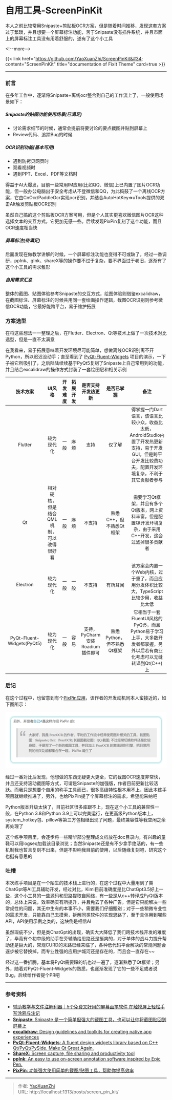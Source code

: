 # 自用工具-ScreenPinKit


本人之前比较常用Snipaste&#43;剪贴板OCR方案，但是随着时间推移，发现这套方案过于繁琐，并且想要一个屏幕标注功能，苦于Snipaste没有插件系统，并且市面上的屏幕标注工具没有用着舒服的，遂有了这个小工具

&lt;!--more--&gt;

{{&lt; link href=&#34;https://github.com/YaoXuanZhi/ScreenPinKit&#34; content=&#34;ScreenPinKit&#34; title=&#34;documentation of FixIt Theme&#34; card=true &gt;}}

---

### 前言
在多年工作中，逐渐将Snipaste&#43;离线ocr整合到自己的工作流上了，一般使用场景如下：

##### Snipaste的贴图功能使用场景(已满足)
 - 讨论需求细节的时候，通常会提前将要讨论的要点截图并贴到屏幕上
 - Review代码、追踪Bug的时候

##### OCR识别功能(基本可用)
 - 遇到防拷贝网页时
 - 观看视频时
 - 遇到PPT、Excel、PDF等文档时

得益于AI大爆发，目前一些常用IM应用(比如QQ、微信)上已内置了图片OCR功能，但一般办公电脑出于安全考虑从不登微信和QQ，为此捣鼓了一个离线OCR方案，它由CnOcr/PaddleOcr实现ocr识别，并结合AutoHotKey=&gt;uTools提供的双击Alt触发剪贴板OCR识别

虽然自己搞的这个剪贴板OCR方案可用，但是个人其实更喜欢微信图片OCR这种选择文本的交互方式，它更加无感一些。后续发现PixPin复刻了这个功能，而且OCR速度相当快

##### 屏幕标注(待满足)
后面发现在做教学讲解的时候，一个屏幕标注功能也变得不可或缺了，经过一番调研，ppInk、gInk、shareX等的操作要不过于复杂，要不界面过于老旧，逐渐有了这个小工具的需求雏形

##### 自用需求汇总
整体的截图、贴图体验参考Snipaste的交互方式，绘图体验则借鉴excalidraw，在截图标注、屏幕标注的时候共用同一套绘画操作逻辑，截图OCR识别则参考微信OCR功能，它最好能跨平台，易于维护拓展

### 方案选型
在将这些想法一一整理之后，在Flutter、Electron、Qt等技术上做了一次技术对比选型，但是一直不太满意

在我看来，易于拓展意味着开发环境尽可能简单，想做离线OCR识别离不开Python，所以迟迟没动手；直至看到了 [PyQt-Fluent-Widgets](https://github.com/zhiyiYo/PyQt-Fluent-Widgets) 项目的演示，一下子被它所吸引了，之后陆陆续续基于PyQt5复刻了Snipaste上自己常用到的功能，并且结合excalidraw的操作方式封装了一套绘图层和相关示例

|  技术方案   | UI风格  | 开发难度  | 拓展开发  | 是否支持开发热更新 | 是否已掌握 | 备注 |
|  :----:  | :----: | :----: | :----: | :----: | :----: | :----: |
|  Flutter | 较为现代化 | 一般 | 麻烦 | 支持 | 仅了解 | 得掌握一门Dart语言，该语言比较小众，收益比太低，AndroidStudio内置了开发热更新支持，易于开发GUI，但是跨平台开发比较费功夫，配置开发环境复杂，不利于其它贡献者参与 |
|  Qt | 相对硬核，但是结合QML机制，可以改得很好看 | 一般 | 麻烦 | 不支持 | 熟悉C&#43;&#43;，但不熟悉Qt框架 | 需要学习Qt框架，并且有多个Qt版本，网上资料丰富，但是配置Qt开发环境复杂，由于采用C&#43;&#43;开发，这会过滤掉很多贡献者 |
|  Electron | 较为现代化 | 一般 | 一般 | 不支持 | 有所耳闻 | 该方案会内置一个Web内核，过于重了，而且应用分发体积比较大，TypeScript比较少用，收益比太低 |
|  PyQt-Fluent-Widgets(PyQt5) | 较为现代化 | 一般 | 容易 | 支持，PyCharm安装Roadium插件即可 | 熟悉Python，但不熟悉Qt框架 | 它相当于一套FluentUI风格的PyQt5，而且Python易于学习上手，大多数开发者都掌握，另外以后若有商业化考虑可以无缝转译到Qt(C&#43;&#43;)上 |

### 后记
在这个过程中，也留意到有个[PixPin应用](https://www.appinn.com/pixpin/)，该作者的开发动机同本人蛮接近的，如下图所示：

![](/assets/2024-06-13/1718247982993.png)

经过一番对比后发现，他想做的东西无疑更大更全，它的截图OCR速度非常快，并且还支持滚动截图等方式，可谓是Snipaste的加强版，作者目前更新比较活跃。而我只是想要个自用的称手工具而已，很多高级特性根本用不上，因此本练手项目就继续推进了，另外，也给PixPin提了个屏幕标注的需求，希望能采纳吧

Python版本升级太快了，目前社区很多库跟不上，现在这个小工具的兼容性一般，在Python 3.8和Python 3.9上可以完美运行，在更高级Python版本上，system_hotkey包、pillow等第三方包相继出现了问题，最终兼容性等我空闲之余再处理了

这个练手项目里，会逐步将一些精华部分整理成文档放在doc目录内，有兴趣的童鞋可以用logseq加载该目录浏览；当然Snipaste还是有不少拿手绝活的，有一些机制我也暂且复刻不出来，但是不影响我目前的使用，以后随缘复刻吧，研究这个也挺有意思的

### 吐槽
本次练手项目是在一个陌生的技术栈上进行的，在这个过程中大量用到了类ChatGpt等AI工具辅助开发，经过对比，Kimi目前准确度是比ChatGpt3.5好上一些，这个小工具的一些源码和思路提取自网络，有一些是从c&#43;&#43;转译成PyQt版本的，总体上来说，效率确实有所提升，并且免去了各种广告，但是它只能解决一些常规性的问题，其无中生有的本事不小，需要我们仔细甄别；对于一些稍微专业性的需求开发，只能靠自己去摸索，拆解同类软件的实现思路了，至于具体用到哪些API，API使用示例之类的，这块倒是相信AI

虽然瑕疵不少，但是类ChatGpt的出现，确实大大降低了我们跨技术栈开发的难度了，毕竟有个初中级的助手在旁辅助给思路还是挺爽的，对于单体的战斗力提升帮助还是巨大的，常规CURD的末路已经来临了，各种低代码平台解决的常规问题会逐步被它替换掉，而专业性强的应用护城河还是存在的，而且会一直存在~~

经过这一番折腾，基本将PyQt需要踩的坑也过一遍了，逐渐熟悉了Qt框架；另外，随着对PyQt-Fluent-Widgets的熟悉，也逐渐发现了它的一些不足或者说Bug，后续给作者提个PR吧

---

### 参考资料
 - [辅助教学与文件注解利器｜5个免费又好用的屏幕画笔软件
在触摸屏上轻松手写涂鸦与注记](https://www.gechic.com/cn/best-free-annotation-software-tools/)
 - [**Snipaste**: Snipaste 是一个简单但强大的截图工具，也可以让你将截图贴回到屏幕上](https://zh.snipaste.com/)
 - [**excalidraw**: Design guidelines and toolkits for creating native app experiences](https://excalidraw.com/)
 - [**PyQt-Fluent-Widgets**: A fluent design widgets library based on C&#43;&#43; Qt/PyQt/PySide. Make Qt Great Again.](https://github.com/zhiyiYo/PyQt-Fluent-Widgets)
 - [**ShareX**: Screen capture, file sharing and productivity tool](https://github.com/ShareX/ShareX)
 - [**ppInk**: An easy to use on-screen annotation software inspired by Epic Pen.](https://github.com/onyet/ppInk/)
 - [**PixPin**: 功能强大使用简单的截图/贴图工具，帮助你提高效率](https://pixpinapp.com/)

---

> 作者: [YaoXuanZhi](https://github.com/YaoXuanZhi)  
> URL: http://localhost:1313/posts/screen_pin_kit/  

